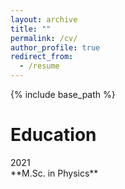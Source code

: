```yaml
---
layout: archive
title: ""
permalink: /cv/
author_profile: true
redirect_from:
  - /resume
---
```


{% include base_path %}

<style>
</style>

Education
======

<div class="cv_block education">

 <div class="cv_entry">
  <div class="time_window">
   2021
  </div>
  <div class="content">
   **M.Sc. in Physics**
  </div>
 </div>

</div>

<!--

<style>
table, td, tr {
	border: 0px;
	border-collapse: collapse;
	vertical-aligne: top;
}
td {
	padding: 5px;
	text-align: left;
}
</style>

Education
======
<table class="tabular_cv">
	<tr>
		<td>2021</td>	
		<td>
			<table class="inline_table">
				<tr><td>**M.Sc. in Physics** (expected)</td></tr>
				<tr><td>Humboldt-Universität zu Berlin</td></tr>
				<tr><td>Thesis: "An Analytic Approach to the Mean-First-Passage-Time Phase of Isotropic Stochastic Oscillators"</td></tr>
			</table>
		</td>
	</tr><tr>
		<td>2019</td>
		<td>
			<table class="inline_table">
				<tr><td>**B.Sc. in Physics**</td></tr>
				<tr><td>Humboldt-Universität zu Berlin</td></tr>
				<tr><td>Thesis: "Spatial modeling of cell polarization in *Saccharomyces cerevisiae*: Understanding the interplay of GTPase cycling and the cell's transport system"</td></tr>
			</table>
		</td>
	</tr>
</table>

Research and Work experience
======
<table class="tabular_cv">
	<tr>
		<td>2015-2018</td>
		<td>
			<table class="inline_table">
				<tr><td>**Student Assistant**</td></tr>
				<tr><td>[Theoretical Biophysics](https://rumo.biologie.hu-berlin.de/tbp/index.php/en//), Prof. Dr. Dr. h.c. Edda Klipp</td></tr>
			</table>
		</td>
	</tr>
</table>
-->

<!--  
Skills
======
* Skill 1
* Skill 2
  * Sub-skill 2.1
  * Sub-skill 2.2
  * Sub-skill 2.3
* Skill 3

Publications
======
  <ul>{% for post in site.publications %}
    {% include archive-single-cv.html %}
  {% endfor %}</ul>
  
Talks
======
  <ul>{% for post in site.talks %}
    {% include archive-single-talk-cv.html %}
  {% endfor %}</ul>
  
Teaching
======
  <ul>{% for post in site.teaching %}
    {% include archive-single-cv.html %}
  {% endfor %}</ul>
  
Service and leadership
======
* Currently signed in to 43 different slack teams
-->

